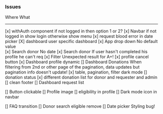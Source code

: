 ### Issues

Where                                   What
-----                                   ----
[x] withAuth component                if not logged in then option 1 or 2?
[x] Navbar                            if not logged in show login otherwise show menu
[x] request blood                     error in date picker
[X] dashboard                         user specific dashboard
[x] App drop down                     No default value  
[x] Search donor                      No date
[x] Search donor                      If user hasn't completed his profile he can't req
[x] Filter                            Unexpected result for A+!
[x] profile cancel button
[x] Dashboard profile dynamic
[] Dashboard Donations                When filtering from 2nd or other page of the pagination, 
                                      data updates but pagination info doesn't update!
[x] table, pagination, filter dark mode
[] donation status
[x] different donation list for donor and requester and admin
[] clean footer
[] Dashboard request list

[] Button clickable
[] Profile image
[] eligibility in profile
[] Dark mode icon in navbar

[] FAQ transition
[] Donor search eligible remove
[] Date picker                        Styling bug!